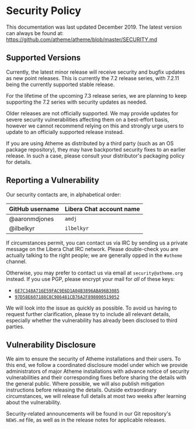 # Security Policy

This documentation was last updated December 2019. The latest version can
always be found at: 
https://github.com/atheme/atheme/blob/master/SECURITY.md

## Supported Versions

Currently, the latest minor release will receive security and bugfix
updates as new point releases. This is currently the 7.2 release series,
with 7.2.11 being the currently supported stable release.

For the lifetime of the upcoming 7.3 release series, we are planning to keep
supporting the 7.2 series with security updates as needed.

Older releases are not officially supported. We may provide updates for
severe security vulnerabilities affecting them on a best-effort basis,
however we cannot recommend relying on this and strongly urge users to
update to an officially supported release instead.

If you are using Atheme as distributed by a third party (such as an OS
package repository), they may have backported security fixes to an earlier
release. In such a case, please consult your distributor's packaging
policy for details.

## Reporting a Vulnerability

Our security contacts are, in alphabetical order:

| GitHub username | Libera Chat account name |
| --------------- | ------------------------ |
| @aaronmdjones   | `amdj`                   |
| @ilbelkyr       | `ilbelkyr`               |

If circumstances permit, you can contact us via IRC by sending us a private
message on the Libera Chat IRC network. Please double-check you are actually
talking to the right people; we are generally opped in the `#atheme` channel.

Otherwise, you may prefer to contact us via email at `security@atheme.org`
instead. If you use PGP, please encrypt your mail for *all* of these keys:

- [`6E7C348A716E59FAC9E6D1A04B3896ABA96B3085`][pgp-ilbelkyr]
- [`97D58E607188C8C986481CB76A2F898000519052`][pgp-amdj]

We will look into the issue as quickly as possible. To avoid us having to
request further clarification, please try to include all relevant details,
especially whether the vulnerability has already been disclosed to third
parties.

## Vulnerability Disclosure

We aim to ensure the security of Atheme installations and their users. To
this end, we follow a coordinated disclosure model under which we provide
administrators of major Atheme installations with advance notice of security
vulnerabilities and their corresponding fixes before sharing the details
with the general public. Where possible, we will also publish mitigation
instructions before releasing the details. Outside extraordinary circumstances,
we will release full details at most two weeks after learning about the
vulnerability.

Security-related announcements will be found in our Git repository's
`NEWS.md` file, as well as in the release notes for applicable releases.

[pgp-ilbelkyr]: https://keys.openpgp.org/vks/v1/by-fingerprint/6E7C348A716E59FAC9E6D1A04B3896ABA96B3085
[pgp-amdj]: https://keys.openpgp.org/vks/v1/by-fingerprint/97D58E607188C8C986481CB76A2F898000519052
